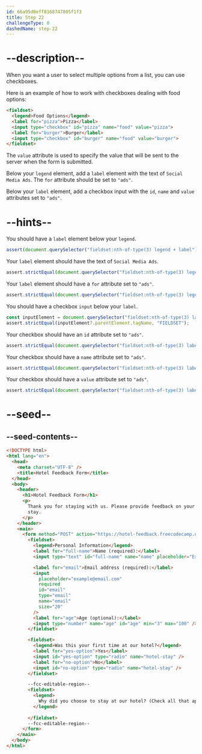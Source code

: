 ```yaml
---
id: 66a95d0eff8168747805f1f3
title: Step 22
challengeType: 0
dashedName: step-22
---
```


# --description--

When you want a user to select multiple options from a list, you can use checkboxes. 

Here is an example of how to work with checkboxes dealing with food options:

```html
<fieldset>
  <legend>Food Options</legend>
  <label for="pizza">Pizza</label>
  <input type="checkbox" id="pizza" name="food" value="pizza">
  <label for="burger">Burger</label>
  <input type="checkbox" id="burger" name="food" value="burger">
</fieldset>
```

The `value` attribute is used to specify the value that will be sent to the server when the form is submitted.

Below your `legend` element, add a `label` element with the text of `Social Media Ads`. The `for` attribute should be set to `"ads"`.

Below your `label` element, add a checkbox input with the `id`, `name` and `value` attributes set to `"ads"`.

# --hints--

You should have a `label` element below your `legend`.

```js
assert(document.querySelector("fieldset:nth-of-type(3) legend + label"));
```

Your `label` element should have the text of `Social Media Ads`.

```js
assert.strictEqual(document.querySelector("fieldset:nth-of-type(3) legend + label")?.textContent, "Social Media Ads");
```

Your `label` element should have a `for` attribute set to `"ads"`.

```js
assert.strictEqual(document.querySelector("fieldset:nth-of-type(3) legend + label")?.getAttribute("for"), "ads");
```

You should have a checkbox `input` below your `label`.

```js
const inputElement = document.querySelector("fieldset:nth-of-type(3) label + input[type='checkbox']");
assert.strictEqual(inputElement?.parentElement.tagName, "FIELDSET");
```

Your checkbox should have an `id` attribute set to `"ads"`.

```js
assert.strictEqual(document.querySelector("fieldset:nth-of-type(3) label + input[type='checkbox']")?.id, "ads");
```

Your checkbox should have a `name` attribute set to `"ads"`.

```js
assert.strictEqual(document.querySelector("fieldset:nth-of-type(3) label + input[type='checkbox']")?.name, "ads");
```

Your checkbox should have a `value` attribute set to `"ads"`.

```js
assert.strictEqual(document.querySelector("fieldset:nth-of-type(3) label + input[type='checkbox']")?.value, "ads");
```

# --seed--

## --seed-contents--

```html
<!DOCTYPE html>
<html lang="en">
  <head>
    <meta charset="UTF-8" />
    <title>Hotel Feedback Form</title>
  </head>
  <body>
    <header>
      <h1>Hotel Feedback Form</h1>
      <p>
        Thank you for staying with us. Please provide feedback on your recent
        stay.
      </p>
    </header>
    <main>
      <form method="POST" action="https://hotel-feedback.freecodecamp.org">
        <fieldset>
          <legend>Personal Information</legend>
          <label for="full-name">Name (required):</label>
          <input type="text" id="full-name" name="name" placeholder="Ex. John Doe" required size="20">

          <label for="email">Email address (required):</label>
          <input
            placeholder="example@email.com"
            required
            id="email"
            type="email"
            name="email"
            size="20"
          />
          <label for="age">Age (optional):</label>
          <input type="number" name="age" id="age" min="3" max="100" />
        </fieldset>

        <fieldset>
          <legend>Was this your first time at our hotel?</legend>
          <label for="yes-option">Yes</label>
          <input id="yes-option" type="radio" name="hotel-stay" />
          <label for="no-option">No</label>
          <input id="no-option" type="radio" name="hotel-stay" />
        </fieldset>

        --fcc-editable-region--
        <fieldset>
          <legend>
            Why did you choose to stay at our hotel? (Check all that apply)
          </legend>
          
        </fieldset>
        --fcc-editable-region--
      </form>
    </main>
  </body>
</html>
```
